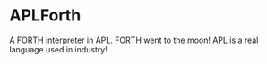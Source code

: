 # APLForth
A FORTH interpreter in APL. FORTH went to the moon! APL is a real language used in industry!
